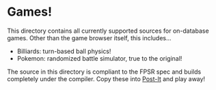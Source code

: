 # Games!

This directory contains all currently supported sources for on-database games. Other than the game browser itself, this includes...
* Billiards: turn-based ball physics!
* Pokemon: randomized battle simulator, true to the original!

The source in this directory is compliant to the FPSR spec and builds completely under the compiler. Copy these into [Post-It](https://web.mit.edu/jaytlang/postcode/) and play away!
